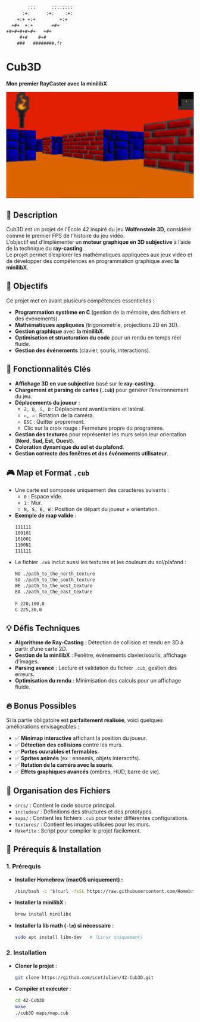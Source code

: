 ```text
        :::      ::::::::
      :+:      :+:    :+:
    +:+ +:+         +:+
  +#+  +:+       +#+
+#+#+#+#+#+   +#+
     #+#    #+#
    ###   ########.fr
```
# Cub3D

**Mon premier RayCaster avec la minilibX**


![Aperçu du jeu](cub3D-exemple-map1.png)

## 📝 Description

Cub3D est un projet de l'École 42 inspiré du jeu **Wolfenstein 3D**, considéré comme le premier FPS de l’histoire du jeu vidéo.  
L’objectif est d’implémenter un **moteur graphique en 3D subjective** à l’aide de la technique du **ray-casting**.  
Le projet permet d’explorer les mathématiques appliquées aux jeux vidéo et de développer des compétences en programmation graphique avec **la minilibX**.

## 🎯 Objectifs

Ce projet met en avant plusieurs compétences essentielles :
- **Programmation système en C** (gestion de la mémoire, des fichiers et des événements).
- **Mathématiques appliquées** (trigonométrie, projections 2D en 3D).
- **Gestion graphique** avec **la minilibX**.
- **Optimisation et structuration du code** pour un rendu en temps réel fluide.
- **Gestion des événements** (clavier, souris, interactions).

## 🚀 Fonctionnalités Clés

- **Affichage 3D en vue subjective** basé sur le **ray-casting**.
- **Chargement et parsing de cartes (`.cub`)** pour générer l’environnement du jeu.
- **Déplacements du joueur** :
  - `Z, Q, S, D` : Déplacement avant/arrière et latéral.
  - `←, →` : Rotation de la caméra.
  - `ESC` : Quitter proprement.
  - Clic sur la croix rouge : Fermeture propre du programme.
- **Gestion des textures** pour représenter les murs selon leur orientation (**Nord, Sud, Est, Ouest**).
- **Coloration dynamique du sol et du plafond**.
- **Gestion correcte des fenêtres et des événements utilisateur**.

## 🎮 Map et Format `.cub`

- Une carte est composée uniquement des caractères suivants :
  - `0` : Espace vide.
  - `1` : Mur.
  - `N, S, E, W` : Position de départ du joueur + orientation.
- **Exemple de map valide** :
  ```
  111111
  100101
  101001
  1100N1
  111111
  ```
- Le fichier `.cub` inclut aussi les textures et les couleurs du sol/plafond :
  ```
  NO ./path_to_the_north_texture
  SO ./path_to_the_south_texture
  WE ./path_to_the_west_texture
  EA ./path_to_the_east_texture

  F 220,100,0
  C 225,30,0
  ```

## 💡 Défis Techniques

- **Algorithme de Ray-Casting** : Détection de collision et rendu en 3D à partir d’une carte 2D.
- **Gestion de la minilibX** : Fenêtre, événements clavier/souris, affichage d’images.
- **Parsing avancé** : Lecture et validation du fichier `.cub`, gestion des erreurs.
- **Optimisation du rendu** : Minimisation des calculs pour un affichage fluide.

## 🔥 Bonus Possibles

Si la partie obligatoire est **parfaitement réalisée**, voici quelques améliorations envisageables :
- ✅ **Minimap interactive** affichant la position du joueur.
- ✅ **Détection des collisions** contre les murs.
- ✅ **Portes ouvrables et fermables**.
- ✅ **Sprites animés** (ex : ennemis, objets interactifs).
- ✅ **Rotation de la caméra avec la souris**.
- ✅ **Effets graphiques avancés** (ombres, HUD, barre de vie).

## 📂 Organisation des Fichiers

- `srcs/` : Contient le code source principal.
- `includes/` : Définitions des structures et des prototypes.
- `maps/` : Contient les fichiers `.cub` pour tester différentes configurations.
- `textures/` : Contient les images utilisées pour les murs.
- `Makefile` : Script pour compiler le projet facilement.

## 🔧 Prérequis & Installation

### **1. Prérequis**
- **Installer Homebrew (macOS uniquement) :**
  ```bash
  /bin/bash -c "$(curl -fsSL https://raw.githubusercontent.com/Homebrew/install/HEAD/install.sh)"
  ```
- **Installer la minilibX :**
  ```bash
  brew install minilibx
  ```
- **Installer la lib math (`-lm`) si nécessaire** :
  ```bash
  sudo apt install libm-dev   # (Linux uniquement)
  ```

### **2. Installation**
- **Cloner le projet** :
  ```bash
  git clone https://github.com/LcntJulien/42-Cub3D.git
  ```
- **Compiler et exécuter** :
  ```bash
  cd 42-Cub3D
  make
  ./cub3D maps/map.cub
  ```